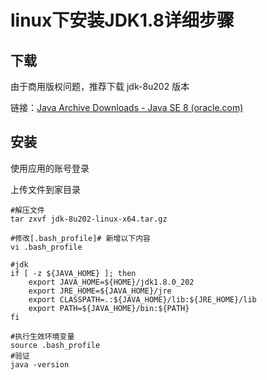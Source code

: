 # linux下安装JDK1.8详细步骤

## 下载

由于商用版权问题，推荐下载 jdk-8u202 版本

链接：[Java Archive Downloads - Java SE 8 (oracle.com)](https://www.oracle.com/java/technologies/javase/javase8-archive-downloads.html)

## 安装

使用应用的账号登录

上传文件到家目录

```shell
#解压文件
tar zxvf jdk-8u202-linux-x64.tar.gz
```

```
#修改[.bash_profile]# 新增以下内容
vi .bash_profile
```

```shell
#jdk
if [ -z ${JAVA_HOME} ]; then
	export JAVA_HOME=${HOME}/jdk1.8.0_202
	export JRE_HOME=${JAVA_HOME}/jre
	export CLASSPATH=.:${JAVA_HOME}/lib:${JRE_HOME}/lib
	export PATH=${JAVA_HOME}/bin:${PATH}
fi
```

```shell
#执行生效环境变量
source .bash_profile
#验证
java -version
```

